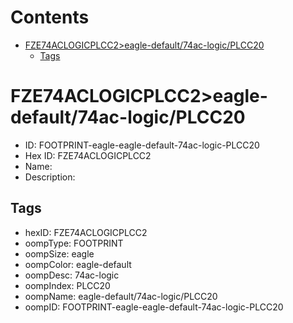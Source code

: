 



Contents
========

* [FZE74ACLOGICPLCC2>eagle-default/74ac-logic/PLCC20](#fze74aclogicplcc2eagle-default74ac-logicplcc20)
	* [Tags](#tags)

# FZE74ACLOGICPLCC2>eagle-default/74ac-logic/PLCC20

- ID: FOOTPRINT-eagle-eagle-default-74ac-logic-PLCC20
- Hex ID: FZE74ACLOGICPLCC2
- Name: 
- Description: 

## Tags

- hexID: FZE74ACLOGICPLCC2
- oompType: FOOTPRINT
- oompSize: eagle
- oompColor: eagle-default
- oompDesc: 74ac-logic
- oompIndex: PLCC20
- oompName: eagle-default/74ac-logic/PLCC20
- oompID: FOOTPRINT-eagle-eagle-default-74ac-logic-PLCC20
